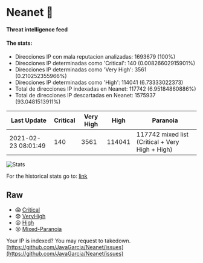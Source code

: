 # Neanet :hocho:
#### Threat intelligence feed
#### The stats:

- Direcciones IP con mala reputacion analizadas: 1693679 (100%)
- Direcciones IP determinadas como 'Critical':  140 (0.00826602915901%)
- Direcciones IP determinadas como 'Very High':  3561 (0.210252355966%)
- Direcciones IP determinadas como 'High':  114041 (6.73333022373)
- Total de direcciones IP indexadas en Neanet:  117742 (6.95184860886%)
- Total de direcciones IP descartadas en Neanet:  1575937 (93.0481513911%)

| Last Update | Critical | Very High | High | Paranoia |
| --- | --- | --- | --- | --- |
| 2021-02-23 08:01:49 | 140 | 3561 | 114041 | 117742 mixed list (Critical + Very High + High)|

![Stats](https://docs.google.com/spreadsheets/d/e/2PACX-1vSnaNMIXVabIpDJjufMlzH7poXnshF3mgd8Is1g9ytUEzVsP5my4Trn8f-xkoLLQ38xpL3HtmUexLo6/pubchart?oid=501124687&format=image)

For the historical stats go to: [link](/stats.csv)
## Raw
- :scream: [Critical](https://raw.githubusercontent.com/JavaGarcia/Neanet/master/blacklists/neanet_critical.txt)
- :fearful: [VeryHigh](https://raw.githubusercontent.com/JavaGarcia/Neanet/master/blacklists/neanet_veryHigh.txtt)
- :frowning: [High](https://raw.githubusercontent.com/JavaGarcia/Neanet/master/blacklists/neanet_high.txt)
- :dizzy_face: [Mixed-Paranoia](https://raw.githubusercontent.com/JavaGarcia/Neanet/master/blacklists/neanet_all.txt)


Your IP is indexed? You may request to takedown. [https://github.com/JavaGarcia/Neanet/issues](https://github.com/JavaGarcia/Neanet/issues)
















































































































































































































































































































































































































































































































































































































































































































































































































































































































































































































































































































































































































































































































































































































































































































































































































































































































































































































































































































































































































































































































































































































































































































































































































































































































































































































































































































































































































































































































































































































































































































































































































































































































































































































































































































































































































































































































































































































































































































































































































































































































































































































































































































































































































































































































































































